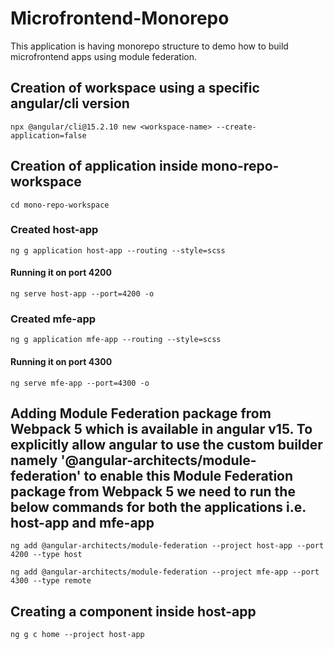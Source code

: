 # Microfrontend-Monorepo

This application is having monorepo structure to demo how to build microfrontend apps using module federation.

## Creation of workspace using a specific angular/cli version

```
npx @angular/cli@15.2.10 new <workspace-name> --create-application=false

```

## Creation of application inside mono-repo-workspace

```
cd mono-repo-workspace

```

### Created host-app

```
ng g application host-app --routing --style=scss

```
#### Running it on port 4200

```
ng serve host-app --port=4200 -o

```
### Created mfe-app

```
ng g application mfe-app --routing --style=scss

```

#### Running it on port 4300

```
ng serve mfe-app --port=4300 -o

```

## Adding Module Federation package from Webpack 5 which is available in angular v15. To explicitly allow angular to use the custom builder namely '@angular-architects/module-federation' to enable this Module Federation package from Webpack 5 we need to run the below commands for both the applications i.e. host-app and mfe-app

```
ng add @angular-architects/module-federation --project host-app --port 4200 --type host

```

```
ng add @angular-architects/module-federation --project mfe-app --port 4300 --type remote

```

## Creating a component inside host-app

```
ng g c home --project host-app

```
